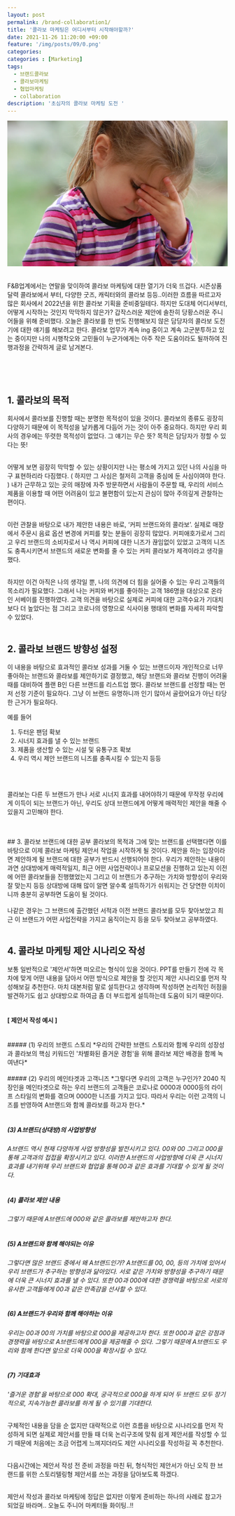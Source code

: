 ```yaml
---
layout: post
permalink: /brand-collaboration1/
title: '콜라보 마케팅은 어디서부터 시작해야할까?'
date: 2021-11-26 11:20:00 +09:00
feature: '/img/posts/09/0.png'
categories:
categories : [Marketing]
tags:
  - 브랜드콜라보
  - 콜라보마케팅
  - 협업마케팅
  - collaboration
description: '초심자의 콜라보 마케팅 도전 '
---
```

![이미지](/img/posts/09/2.png)
<br>
<br>

F&B업계에서는 연말을 맞이하여 콜라보 마케팅에 대한 열기가 더욱 뜨겁다. 시즌상품 달력 콜라보에서 부터, 다양한 굿즈, 캐릭터와의 콜라보 등등..이러한 흐름을 따르고자 많은 회사에서 2022년을 위한 콜라보 기획을 준비중일테다. 하지만 도대체 어디서부터, 어떻게 시작하는 것인지 막막하지 않은가? 갑작스러운 제안에 솔찬히 당황스러운 주니어들을 위해 준비했다. 오늘은 콜라보를 한 번도 진행해보지 않은 담당자의 콜라보 도전기에 대한 얘기를 해보려고 한다. 콜라보 업무가 계속 ing 중이고 계속 고군분투하고 있는 중이지만 나의 시행착오와 고민들이 누군가에게는 아주 작은 도움이라도 될까하여 진행과정을 간략하게 글로 남겨본다.

<br>
<br>
<br>

## 1.   콜라보의 목적
회사에서 콜라보를 진행할 때는 분명한 목적성이 있을 것이다. 콜라보의 종류도 굉장히 다양하기 때문에 이 목적성을 날카롭게 다듬어 가는 것이 아주 중요하다. 하지만 우리 회사의 경우에는 뚜렷한 목적성이 없었다. 그 얘기는 무슨 뜻? 목적은 담당자가 정할 수 있다는 뜻!
<br>
<br>

어떻게 보면 굉장히 막막할 수 있는 상황이지만 나는 평소에 가지고 있던 나의 사심을 마구 표현하리라 다짐했다. ( 하지만 그 사심은 철저히 고객을 중심에 둔 사심이여야 한다. ) 내가 근무하고 있는 곳의 매장에 자주 방문하면서 사람들이 주문할 때, 우리의 서비스 제품을 이용할 때 어떤 어려움이 있고 불편함이 있는지 관심이 많아 주의깊게 관찰하는 편이다.
<br>
<br>

이런 관찰을 바탕으로 내가 제안한 내용은 바로, ‘커피 브랜드와의 콜라보’. 실제로 매장에서 주문시 음료 옵션 변경에 커피를 찾는 분들이 굉장히 많았다. 커피애호가로서 그리고 우리 브랜드의 소비자로서 나 역시 커피에 대한 니즈가 끊임없이 있었고 고객의 니즈도 충족시키면서 브랜드의 새로운 변화를 줄 수 있는 커피 콜라보가 제격이라고 생각을 했다.
<br>
<br>

하지만 이건 아직은 나의 생각일 뿐, 나의 의견에 더 힘을 실어줄 수 있는 우리 고객들의 목소리가 필요했다. 그래서 나는 커피와 버거를 좋아하는 고객 186명을 대상으로 온라인 서베이를 진행하였다. 고객 의견을 바탕으로 실제로 커피에 대한 고객수요가 기대치 보다 더 높았다는 점 그리고 코로나의 영향으로 식사이용 행태의 변화를 자세히 파악할 수 있었다.
<br>
<br>



## 2.   콜라보 브랜드 방향성 설정

이 내용을 바탕으로 효과적인 콜라보 성과를 거둘 수 있는 브랜드이자 개인적으로 너무 좋아하는 브랜드와 콜라보를 제안하기로 결정했고, 해당 브랜드와 콜라보 진행이 어려울 때를 대비하여 플랜 B인 다른 브랜드를 리스트업 했다. 콜라보 브랜드를 선정할 때는 먼저 선정 기준이 필요하다. 그냥 이 브랜드 유명하니까 인기 많아서 골랐어요가 아닌 타당한 근거가 필요하다.

예를 들어<br>
1)   두터운 팬덤 확보<br>
2)   시너지 효과를 낼 수 있는 브랜드<br>
3)   제품을 생산할 수 있는 시설 및 유통구조 확보<br>
4)   우리 역시 제안 브랜드의 니즈를 충족시킬 수 있는지 등등<br>

<br>
<br>

콜라보는 다른 두 브랜드가 만나 서로 시너지 효과를 내어야하기 때문에 무작정 우리에게 이득이 되는 브랜드가 아닌, 우리도 상대 브랜드에게 어떻게 매력적인 제안을 해줄 수 있을지 고민해야 한다.

<br>
<br>
## 3. 콜라보 브랜드에 대한 공부
콜라보의 목적과 그에 맞는 브랜드를 선택했다면 이를 바탕으로 이제 콜라보 마케팅 제안서 작업을 시작하게 될 것이다. 제안을 하는 입장이라면 제안하게 될 브랜드에 대한 공부가 반드시 선행되어야 한다. 우리가 제안하는 내용이 과연 상대방에게 매력적일지, 최근 어떤 사업전략이나 프로모션을 진행하고 있는지 이전에 어떤 콜라보들을 진행했었는지 그리고 이 브랜드가 추구하는 가치와 방향성이 우리와 잘 맞는지 등등 상대방에 대해 많이 알면 알수록 설득하기가 쉬워지는 건 당연한 이치이니까 충분히 공부하면 도움이 될 것이다.
<br>
<br>
나같은 경우는 그 브랜드에 출간했던 서적과 이전 브랜드 콜라보를 모두 찾아보았고 최근 이 브랜드가 어떤 사업전략을 가지고 움직이는지 등을 모두 찾아보고 공부하였다.
<br>
<br>

## 4. 콜라보 마케팅 제안 시나리오 작성
보통 일반적으로 '제안서'하면 떠오르는 형식이 있을 것이다. PPT를 만들기 전에 각 목차에 맞게 어떤 내용을 담아서 어떤 방식으로 제안을 할 것인지 제안 시나리오를 먼저 작성해보길 추천한다. 마치 대본처럼 말로 설득한다고 생각하며 작성하면 논리적인 허점을 발견하기도 쉽고 상대방으로 하여금 좀 더 부드럽게 설득하는데 도움이 되기 때문이다.
<br>
<br>

#### [ 제안서 작성 예시 ]
<br>
##### (1) 우리의 브랜드 스토리
*우리의 간략한 브랜드 스토리와 함께 우리의 성장성과 콜라보의 핵심 키워드인 '차별화된 즐거운 경험'을 위해 콜라보 제안 배경을 함께 녹여낸다*
<br>
<br>
##### (2) 우리의 메인타겟과 고객니즈
*그렇다면 우리의 고객은 누구인가? 2040 직장인을 메인타겟으로 하는 우리 브랜드의 고객들은 코로나로 0000과 0000등의 라이프 스타일의 변화를 겪으며 0000한 니즈를 가지고 있다. 따라서 우리는 이런 고객의 니즈를 반영하여 A브랜드와 함께 콜라보를 하고자 한다.*
<br>
<br>

##### (3) A브랜드(상대방)의 사업방향성
*A브랜드 역시 현재 다양하게 사업 방향성을 발전시키고 있다. 00와 00 그리고 000을 통해 고객과의 접접을 확장시키고 있다. 이러한 A브랜드의 사업방향에 더욱 큰 시너지 효과를 내기위해 우리 브랜드와 협업을 통해 00과 같은 효과를 기대할 수 있게 될 것이다.*
<br>
<br>

##### (4) 콜라보 제안 내용
*그렇기 때문에 A브랜드에 000와 같은 콜라보를 제안하고자 한다.*
<br>
<br>

##### (5) A브랜드와 함께 해야되는 이유
*그렇다면 많은 브랜드 중에서 왜 A브랜드인가? A브랜드를 00, 00, 등의 가치에 있어서 우리 브랜드가 추구하는 방향성과 닮아있다. 서로 같은 가치와 방향성을 추구하기 때문에 더욱 큰 시너지 효과를 낼 수 있다. 또한 00과 000에 대한 경쟁력을 바탕으로 서로의 유사한 고객들에게 00과 같은 만족감을 선사할 수 있다.*
<br>
<br>

##### (6) A브랜드가 우리와 함께 해야하는 이유
*우리는 00과 00의 가치를 바탕으로 000을 제공하고자 한다. 또한 000과 같은 강점과 경쟁력을 바탕으로 A브랜드에게 000을 제공해줄 수 있다. 그렇기 때문에 A브랜드도 우리와 함께 한다면 앞으로 더욱 000을 확장시킬 수 있다.*
<br>
<br>

##### (7) 기대효과
*'즐거운 경험'을 바탕으로 000 확대, 궁극적으로 000을 하게 되어 두 브랜드 모두 장기적으로, 지속가능한 콜라보를 하게 될 수 있기를 기대한다.*
<br>
<br>


구체적인 내용을 담을 순 없지만 대략적으로 이런 흐름을 바탕으로 시나리오를 먼저 작성하게 되면 실제로 제안서를 만들 때 더욱 논리구조에 맞춰 쉽게 제안서를 작성할 수 있기 때문에 처음에는 조금 어렵게 느껴지더라도 제안 시나리오를 작성하길 꼭 추천한다.
<br>
<br>

다음시간에는 제안서 작성 전 준비 과정을 마친 뒤, 형식적인 제안서가 아닌 오직 한 브랜드를 위한 스토리텔링형 제안서를 쓰는 과정을 담아보도록 하겠다.
<br>
<br>

제안서 작성과 콜라보 마케팅에 정답은 없지만 이렇게 준비하는 하나의 사례로 참고가 되었길 바라며.. 오늘도 주니어 마케터들 화이팅..!!
<br>
<br>

